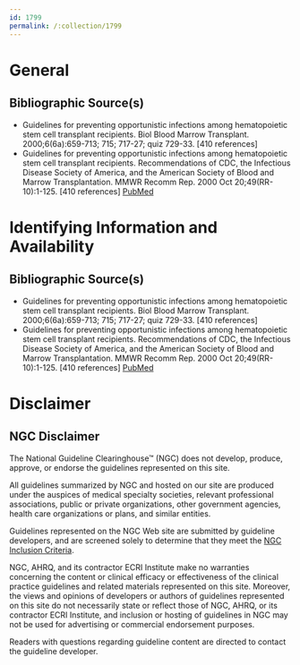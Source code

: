 ```yaml
---
id: 1799
permalink: /:collection/1799
---
```


# General

## Bibliographic Source(s)

- Guidelines for preventing opportunistic infections among hematopoietic stem cell transplant recipients. Biol Blood Marrow Transplant. 2000;6(6a):659-713; 715; 717-27; quiz 729-33. [410 references]
- Guidelines for preventing opportunistic infections among hematopoietic stem cell transplant recipients. Recommendations of CDC, the Infectious Disease Society of America, and the American Society of Blood and Marrow Transplantation. MMWR Recomm Rep. 2000 Oct 20;49(RR-10):1-125. [410 references] [ PubMed ](http://www.ncbi.nlm.nih.gov/entrez/query.fcgi?cmd=Retrieve&db=pubmed&dopt=Abstract&list_uids=11718124)

# Identifying Information and Availability

## Bibliographic Source(s)

- Guidelines for preventing opportunistic infections among hematopoietic stem cell transplant recipients. Biol Blood Marrow Transplant. 2000;6(6a):659-713; 715; 717-27; quiz 729-33. [410 references]
- Guidelines for preventing opportunistic infections among hematopoietic stem cell transplant recipients. Recommendations of CDC, the Infectious Disease Society of America, and the American Society of Blood and Marrow Transplantation. MMWR Recomm Rep. 2000 Oct 20;49(RR-10):1-125. [410 references] [ PubMed ](http://www.ncbi.nlm.nih.gov/entrez/query.fcgi?cmd=Retrieve&db=pubmed&dopt=Abstract&list_uids=11718124)

# Disclaimer

## NGC Disclaimer

The National Guideline Clearinghouse™ (NGC) does not develop, produce, approve, or endorse the guidelines represented on this site.

All guidelines summarized by NGC and hosted on our site are produced under the auspices of medical specialty societies, relevant professional associations, public or private organizations, other government agencies, health care organizations or plans, and similar entities.

Guidelines represented on the NGC Web site are submitted by guideline developers, and are screened solely to determine that they meet the [NGC Inclusion Criteria](/help-and-about/summaries/inclusion-criteria).

NGC, AHRQ, and its contractor ECRI Institute make no warranties concerning the content or clinical efficacy or effectiveness of the clinical practice guidelines and related materials represented on this site. Moreover, the views and opinions of developers or authors of guidelines represented on this site do not necessarily state or reflect those of NGC, AHRQ, or its contractor ECRI Institute, and inclusion or hosting of guidelines in NGC may not be used for advertising or commercial endorsement purposes.

Readers with questions regarding guideline content are directed to contact the guideline developer.

